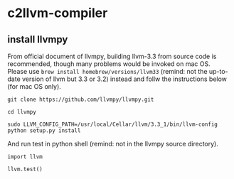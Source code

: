 # c2llvm-compiler

## install llvmpy
From official document of llvmpy, building llvm-3.3 from source code is recommended, though many problems would be invoked on mac OS. Please use `brew install homebrew/versions/llvm33` (remind: not the up-to-date version of llvm but 3.3 or 3.2) instead and follw the instructions below (for mac OS only). 

`git clone https://github.com/llvmpy/llvmpy.git`

`cd llvmpy`

`sudo LLVM_CONFIG_PATH=/usr/local/Cellar/llvm/3.3_1/bin/llvm-config python setup.py install`

And run test in python shell (remind: not in the llvmpy source directory).

`import llvm`

`llvm.test()`
